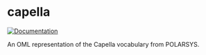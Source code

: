 # capella

[![Documentation](https://img.shields.io/badge/Version-6.0.0-blue)](https://github.com/eclipse-capella/capella/) 

An OML representation of the Capella vocabulary from POLARSYS.
